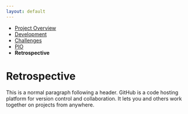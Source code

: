 ```yaml
---
layout: default
---
```


*   [Project Overview](./)
*   [Development](./dev.html)
*   [Challenges](./challenges.html)
*   [PIO](./pio.html)
*   **Retrospective**

# Retrospective

This is a normal paragraph following a header. GitHub is a code hosting platform for version control and collaboration. It lets you and others work together on projects from anywhere.
